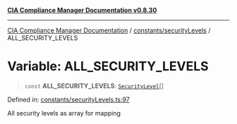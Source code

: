 [**CIA Compliance Manager Documentation v0.8.30**](../../../README.md)

***

[CIA Compliance Manager Documentation](../../../modules.md) / [constants/securityLevels](../README.md) / ALL\_SECURITY\_LEVELS

# Variable: ALL\_SECURITY\_LEVELS

> `const` **ALL\_SECURITY\_LEVELS**: [`SecurityLevel`](../../../types/cia/type-aliases/SecurityLevel.md)[]

Defined in: [constants/securityLevels.ts:97](https://github.com/Hack23/cia-compliance-manager/blob/6afa716316469147e542039d136ec79ffdbd4ac9/src/constants/securityLevels.ts#L97)

All security levels as array for mapping
